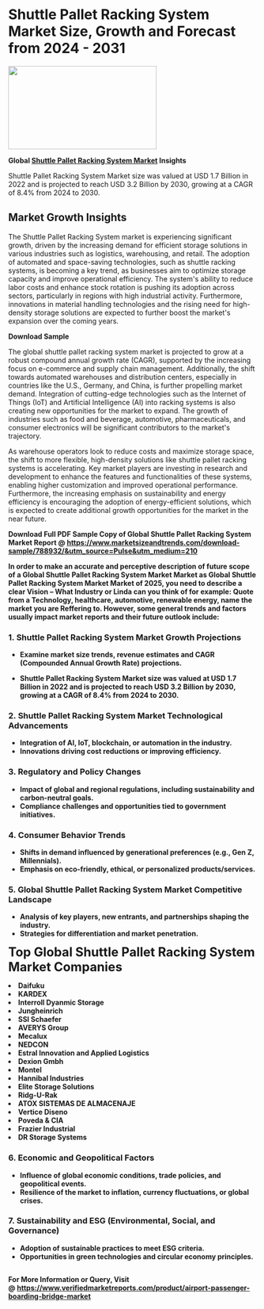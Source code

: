 <H1>Shuttle Pallet Racking System Market Size, Growth and Forecast from 2024 - 2031</H1><img class="aligncenter size-medium wp-image-584254" src="https://thirdeyenews.in/wp-content/uploads/2024/09/Global-Market-Research-300x168.jpeg" alt="" width="300" height="168" /><p><strong>Global&nbsp;<a href="https://www.marketsizeandtrends.com/download-sample/788932/&amp;utm_source=Pulse&amp;utm_medium=210">Shuttle Pallet Racking System Market</a> Insights</strong></p><p>Shuttle Pallet Racking System Market size was valued at USD 1.7 Billion in 2022 and is projected to reach USD 3.2 Billion by 2030, growing at a CAGR of 8.4% from 2024 to 2030.</p><p><h2>Market Growth Insights</h2> <p>The Shuttle Pallet Racking System market is experiencing significant growth, driven by the increasing demand for efficient storage solutions in various industries such as logistics, warehousing, and retail. The adoption of automated and space-saving technologies, such as shuttle racking systems, is becoming a key trend, as businesses aim to optimize storage capacity and improve operational efficiency. The system's ability to reduce labor costs and enhance stock rotation is pushing its adoption across sectors, particularly in regions with high industrial activity. Furthermore, innovations in material handling technologies and the rising need for high-density storage solutions are expected to further boost the market's expansion over the coming years.</p> <p><strong>Download Sample</strong></p> <p>The global shuttle pallet racking system market is projected to grow at a robust compound annual growth rate (CAGR), supported by the increasing focus on e-commerce and supply chain management. Additionally, the shift towards automated warehouses and distribution centers, especially in countries like the U.S., Germany, and China, is further propelling market demand. Integration of cutting-edge technologies such as the Internet of Things (IoT) and Artificial Intelligence (AI) into racking systems is also creating new opportunities for the market to expand. The growth of industries such as food and beverage, automotive, pharmaceuticals, and consumer electronics will be significant contributors to the market's trajectory. <p>As warehouse operators look to reduce costs and maximize storage space, the shift to more flexible, high-density solutions like shuttle pallet racking systems is accelerating. Key market players are investing in research and development to enhance the features and functionalities of these systems, enabling higher customization and improved operational performance. Furthermore, the increasing emphasis on sustainability and energy efficiency is encouraging the adoption of energy-efficient solutions, which is expected to create additional growth opportunities for the market in the near future.</p> <p><strong></p><p><span class=""><strong>Download Full PDF Sample Copy of Global Shuttle Pallet Racking System Market Report</strong> @ <a href="https://www.marketsizeandtrends.com/download-sample/788932/&amp;utm_source=Pulse&amp;utm_medium=210" target="_blank">https://www.marketsizeandtrends.com/download-sample/788932/&amp;utm_source=Pulse&amp;utm_medium=210</a></span></p><p>In order to make an accurate and perceptive description of future scope of a Global&nbsp;Shuttle Pallet Racking System Market Market as Global&nbsp;Shuttle Pallet Racking System Market Market of 2025, you need to describe a clear Vision &ndash; What Industry or Linda can you think of for example: Quote from a Technology, healthcare, automotive, renewable energy, name the market you are Reffering to. However, some general trends and factors usually impact market reports and their future outlook include:</p><h3>1.&nbsp;<strong>Shuttle Pallet Racking System Market Growth Projections</strong></h3><ul><li>Examine market size trends, revenue estimates and CAGR (Compounded Annual Growth Rate) projections.</li><li><p>Shuttle Pallet Racking System Market size was valued at USD 1.7 Billion in 2022 and is projected to reach USD 3.2 Billion by 2030, growing at a CAGR of 8.4% from 2024 to 2030.</p></li></ul><h3>2.&nbsp;<strong>Shuttle Pallet Racking System Market Technological Advancements</strong></h3><ul><li>Integration of AI, IoT, blockchain, or automation in the industry.</li><li>Innovations driving cost reductions or improving efficiency.</li></ul><h3>3.&nbsp;<strong>Regulatory and Policy Changes</strong></h3><ul><li>Impact of global and regional regulations, including sustainability and carbon-neutral goals.</li><li>Compliance challenges and opportunities tied to government initiatives.</li></ul><h3>4.&nbsp;<strong>Consumer Behavior Trends</strong></h3><ul><li>Shifts in demand influenced by generational preferences (e.g., Gen Z, Millennials).</li><li>Emphasis on eco-friendly, ethical, or personalized products/services.</li></ul><h3>5.&nbsp;<strong>Global Shuttle Pallet Racking System Market Competitive Landscape</strong></h3><ul><li>Analysis of key players, new entrants, and partnerships shaping the industry.</li><li>Strategies for differentiation and market penetration.</li></ul><p data-pm-slice="1 1 []"><span style="color: inherit; font-family: inherit; font-size: 25px;">Top Global Shuttle Pallet Racking System Market Companies</span></p><div class="" data-test-id=""><p><li>Daifuku</li><li> KARDEX</li><li> Interroll Dyanmic Storage</li><li> Jungheinrich</li><li> SSI Schaefer</li><li> AVERYS Group</li><li> Mecalux</li><li> NEDCON</li><li> Estral Innovation and Applied Logistics</li><li> Dexion Gmbh</li><li> Montel</li><li> Hannibal Industries</li><li> Elite Storage Solutions</li><li> Ridg-U-Rak</li><li> ATOX SISTEMAS DE ALMACENAJE</li><li> Vertice Diseno</li><li> Poveda & CIA</li><li> Frazier Industrial</li><li> DR Storage Systems</li></p></div><h3>6.&nbsp;<strong>Economic and Geopolitical Factors</strong></h3><ul><li>Influence of global economic conditions, trade policies, and geopolitical events.</li><li>Resilience of the market to inflation, currency fluctuations, or global crises.</li></ul><h3>7.&nbsp;<strong>Sustainability and ESG (Environmental, Social, and Governance)</strong></h3><ul><li>Adoption of sustainable practices to meet ESG criteria.</li><li>Opportunities in green technologies and circular economy principles.</li></ul><h2><strong style="font-size: 14px;">For More Information or Query, Visit @&nbsp;</strong><a style="background-color: #ffffff; font-size: 14px;" href="https://www.marketsizeandtrends.com/report/shuttle-pallet-racking-system-market/" target="_blank">https://www.verifiedmarketreports.com/product/airport-passenger-boarding-bridge-market</a></h2>
